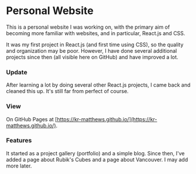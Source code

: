 # Personal Website

This is a personal website I was working on, with the primary aim of becoming more familiar with websites, and in particular, React.js and CSS.

It was my first project in React.js (and first time using CSS), so the quality and organization may be poor. However, I have done several additional projects since then (all visible here on GitHub) and have improved a lot.

### Update

After learning a lot by doing several other React.js projects, I came back and cleaned this up. It's still far from perfect of course.

### View

On GitHub Pages at [https://kr-matthews.github.io/](https://kr-matthews.github.io/).

### Features

It started as a project gallery (portfolio) and a simple blog. Since then, I've added a page about Rubik's Cubes and a page about Vancouver. I may add more later.
